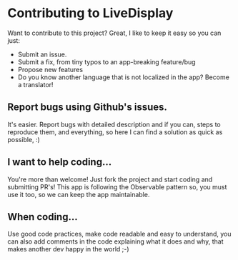 # Contributing to LiveDisplay

Want to contribute to this project? Great, I like to keep it easy so you can just:
* Submit an issue.
* Submit a fix, from tiny typos to an app-breaking feature/bug
* Propose new features
* Do you know another language that is not localized in the app? Become a translator!


## Report bugs using Github's issues.

It's easier.
Report bugs with detailed description and if you can, steps to reproduce them, and everything,
so here I can find a solution as quick as possible, :)

## I want to help coding...

You're more than welcome! Just fork the project and start coding and submitting PR's!
This app is following the Observable pattern so, you must use it too, so we can keep the app maintainable.

## When coding...

Use good code practices, make code readable and easy to understand, you can also add comments in the code explaining what it does and why, 
that makes another dev happy in the world ;-)
